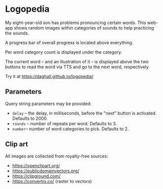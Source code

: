 # Logopedia

My eight-year-old son has problems pronouncing certain words. This web-app shows random images within categories of sounds to help practicing the sounds.


A progress bar of overall progress is located above everything.

Per word category count is displayed under the category.

The current word – and an illustration of it – is displayed above the two buttons to read the word via TTS and go to the next word, respectively.

Try it at https://daghall.github.io/logopedia/


## Parameters

Query string parameters may be provided:

- `delay` – the delay, in milliseconds, before the "next" button is activated. Defaults to 2000.
- `rounds` – number of repeats per word. Defaults to 3.
- `number`– number of word categories to pick. Defaults to 2.


## Clip art

All images are collected from royalty-free sources:

- https://openclipart.org/
- https://publicdomainvectors.org/
- https://clipground.com/
- https://convertio.co/ (raster to vectors)
